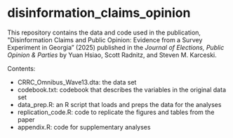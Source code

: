 # disinformation_claims_opinion
This repository contains the data and code used in the publication, "Disinformation Claims and Public Opinion: Evidence from a Survey Experiment in Georgia” (2025) published in the *Journal of Elections, Public Opinion &amp; Parties* by Yuan Hsiao, Scott Radnitz, and Steven M. Karceski. 

Contents: 

- CRRC_Omnibus_Wave13.dta: the data set
- codebook.txt: codebook that describes the variables in the original data set
- data_prep.R: an R script that loads and preps the data for the analyses
- replication_code.R: code to replicate the figures and tables from the paper
- appendix.R: code for supplementary analyses

